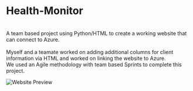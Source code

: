 # Health-Monitor
<br />A team based project using Python/HTML to create a working website that can connect to Azure.<br />
<br />Myself and a teamate worked on adding additional columns for client information via HTML and worked on linking the website to Azure.<br />
We used an Agile methodology with team based Sprints to complete this project.

![Website Preview](https://user-images.githubusercontent.com/49846698/178424832-2270942c-30d2-4f9c-b2c4-daf41832a605.png)
